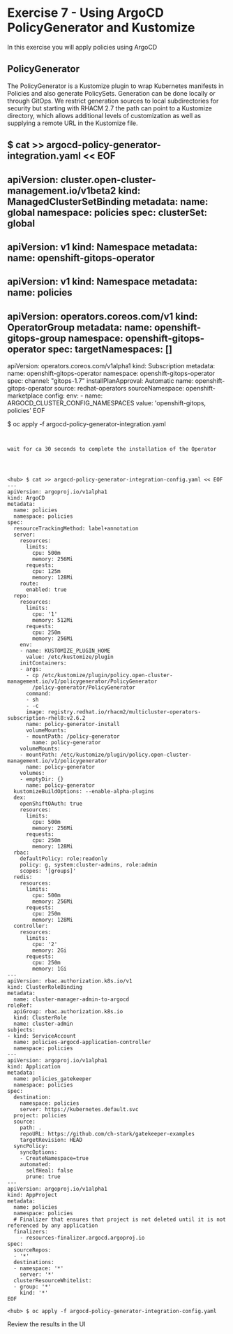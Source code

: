 # Exercise 7 - Using ArgoCD PolicyGenerator and Kustomize

In this exercise you will apply policies using ArgoCD

## PolicyGenerator

The PolicyGenerator is a Kustomize plugin to wrap Kubernetes manifests in Policies and also generate PolicySets. Generation can be done locally or through GitOps. We restrict generation sources to local subdirectories for security but starting with RHACM 2.7 the path can point to a Kustomize directory, which allows additional levels of customization as well as supplying a remote URL in the Kustomize file.


<hub> $ cat >> argocd-policy-generator-integration.yaml << EOF
---
apiVersion: cluster.open-cluster-management.io/v1beta2
kind: ManagedClusterSetBinding
metadata:
  name: global
  namespace: policies
spec:
  clusterSet: global
---
apiVersion: v1
kind: Namespace
metadata:
  name: openshift-gitops-operator
---
apiVersion: v1
kind: Namespace
metadata:
  name: policies
---
apiVersion: operators.coreos.com/v1
kind: OperatorGroup
metadata:
  name: openshift-gitops-group
  namespace: openshift-gitops-operator
spec:
  targetNamespaces: []
---
apiVersion: operators.coreos.com/v1alpha1
kind: Subscription
metadata:
  name: openshift-gitops-operator
  namespace: openshift-gitops-operator
spec:
  channel: "gitops-1.7"
  installPlanApproval: Automatic
  name: openshift-gitops-operator
  source: redhat-operators
  sourceNamespace: openshift-marketplace
  config:
    env:
      - name: ARGOCD_CLUSTER_CONFIG_NAMESPACES
        value: 'openshift-gitops, policies'
EOF

<hub> $ oc apply -f argocd-policy-generator-integration.yaml
```


wait for ca 30 seconds to complete the installation of the Operator




<hub> $ cat >> argocd-policy-generator-integration-config.yaml << EOF
---
apiVersion: argoproj.io/v1alpha1
kind: ArgoCD
metadata:
  name: policies
  namespace: policies
spec:
  resourceTrackingMethod: label+annotation 
  server:
    resources:
      limits:
        cpu: 500m
        memory: 256Mi
      requests:
        cpu: 125m
        memory: 128Mi
    route:
      enabled: true
  repo:
    resources:
      limits:
        cpu: '1'
        memory: 512Mi
      requests:
        cpu: 250m
        memory: 256Mi
    env:
    - name: KUSTOMIZE_PLUGIN_HOME
      value: /etc/kustomize/plugin
    initContainers:
    - args:
      - cp /etc/kustomize/plugin/policy.open-cluster-management.io/v1/policygenerator/PolicyGenerator
        /policy-generator/PolicyGenerator
      command:
      - sh
      - -c
      image: registry.redhat.io/rhacm2/multicluster-operators-subscription-rhel8:v2.6.2
      name: policy-generator-install
      volumeMounts:
      - mountPath: /policy-generator
        name: policy-generator
    volumeMounts:
    - mountPath: /etc/kustomize/plugin/policy.open-cluster-management.io/v1/policygenerator
      name: policy-generator
    volumes:
    - emptyDir: {}
      name: policy-generator
  kustomizeBuildOptions: --enable-alpha-plugins
  dex:
    openShiftOAuth: true
    resources:
      limits:
        cpu: 500m
        memory: 256Mi
      requests:
        cpu: 250m
        memory: 128Mi
  rbac:
    defaultPolicy: role:readonly
    policy: g, system:cluster-admins, role:admin
    scopes: '[groups]'
  redis:
    resources:
      limits:
        cpu: 500m
        memory: 256Mi
      requests:
        cpu: 250m
        memory: 128Mi
  controller:
    resources:
      limits:
        cpu: '2'
        memory: 2Gi
      requests:
        cpu: 250m
        memory: 1Gi
---
apiVersion: rbac.authorization.k8s.io/v1
kind: ClusterRoleBinding
metadata:
  name: cluster-manager-admin-to-argocd
roleRef:
  apiGroup: rbac.authorization.k8s.io
  kind: ClusterRole
  name: cluster-admin
subjects:
- kind: ServiceAccount
  name: policies-argocd-application-controller
  namespace: policies
---
apiVersion: argoproj.io/v1alpha1
kind: Application
metadata:
  name: policies_gatekeeper
  namespace: policies
spec:
  destination:
    namespace: policies
    server: https://kubernetes.default.svc
  project: policies
  source:
    path: .
    repoURL: https://github.com/ch-stark/gatekeeper-examples
    targetRevision: HEAD
  syncPolicy:
    syncOptions:
    - CreateNamespace=true
    automated:
      selfHeal: false
      prune: true           
---
apiVersion: argoproj.io/v1alpha1
kind: AppProject
metadata:
  name: policies
  namespace: policies
  # Finalizer that ensures that project is not deleted until it is not referenced by any application
  finalizers:
    - resources-finalizer.argocd.argoproj.io
spec:
  sourceRepos:
  - '*'
  destinations:
  - namespace: '*'
    server: '*'
  clusterResourceWhitelist:
  - group: '*'
    kind: '*'    
EOF

<hub> $ oc apply -f argocd-policy-generator-integration-config.yaml
```





Review the results in the UI


 